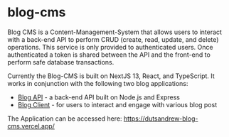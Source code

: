 # blog-cms

Blog CMS is a Content-Management-System that allows users to interact with a back-end API to perform CRUD (create, read, update, and delete) operations. This service is only provided to authenticated users. Once authenticated a token is shared between the API and the front-end to perform safe database transactions.

Currently the Blog-CMS is built on NextJS 13, React, and TypeScript. It works in conjunction with the following two blog applications:
- [Blog API](https://github.com/DutsAndrew/blog-api) - a back-end API built on Node.js and Express
- [Blog Client](https://github.com/DutsAndrew/blog-client) - for users to interact and engage with various blog post

The Application can be accessed here: https://dutsandrew-blog-cms.vercel.app/
